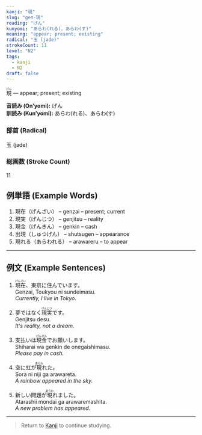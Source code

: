 ```yaml
---
kanji: "現"
slug: "gen-現"
reading: "げん"
kunyomi: "あらわ(れる)、あらわ(す)"
meaning: "appear; present; existing"
radical: "玉 (jade)"
strokeCount: 11
level: "N2"
tags:
  - kanji
  - N2
draft: false
---
```


<ruby>現<rt>げん</rt></ruby> — appear; present; existing

**音読み (On’yomi):** げん  
**訓読み (Kun’yomi):** あらわ(れる)、あらわ(す)  

### 部首 (Radical)
玉 (jade)

### 総画数 (Stroke Count)
11

## 例単語 (Example Words)

1. 現在（<ruby>げんざい</ruby>） – genzai – present; current  
2. 現実（<ruby>げんじつ</ruby>） – genjitsu – reality  
3. 現金（<ruby>げんきん</ruby>） – genkin – cash  
4. 出現（<ruby>しゅつげん</ruby>） – shutsugen – appearance  
5. 現れる（<ruby>あらわれる</ruby>） – arawareru – to appear

---

## 例文 (Example Sentences)

1. <ruby>現在<rt>げんざい</rt></ruby>、東京に住んでいます。  
Genzai, Toukyou ni sundeimasu.  
*Currently, I live in Tokyo.*

2. 夢ではなく<ruby>現実<rt>げんじつ</rt></ruby>です。  
Genjitsu desu.  
*It's reality, not a dream.*

3. 支払いは<ruby>現金<rt>げんきん</rt></ruby>でお願いします。  
Shiharai wa genkin de onegaishimasu.  
*Please pay in cash.*

4. 空に虹が<ruby>現<rt>あらわ</rt></ruby>れた。  
Sora ni niji ga arawareta.  
*A rainbow appeared in the sky.*

5. 新しい問題が<ruby>現<rt>あらわ</rt></ruby>れました。  
Atarashii mondai ga arawaremashita.  
*A new problem has appeared.*

---

> Return to [Kanji](/kanji/) to continue studying.
